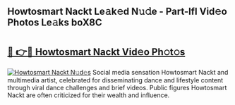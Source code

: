 ## Howtosmart Nackt Le𝚊k𝚎d N𝚞𝚍e - Part-lfI Vid𝚎o Photos Le𝚊ks boX8C

# <h2><a href="http://fbatvu.evod.top/?m=Howtosmart+Nackt">🔗 👉🔴 Howtosmart Nackt Vid𝚎o Ph𝚘t𝚘s</a></h2>

[![Howtosmart Nackt N𝚞d𝚎s](https://i.imgur.com/8V9OHl7.gif)](http://fbatvu.evod.top/?m=Howtosmart+Nackt)
Social media sensation Howtosmart Nackt and multimedia artist, celebrated for disseminating dance and lifestyle content through viral dance challenges and brief videos. Public figures Howtosmart Nackt are often criticized for their wealth and influence. 
